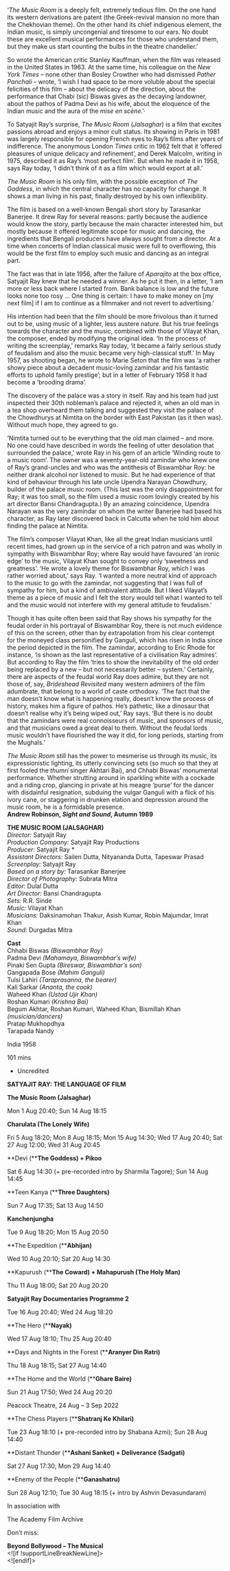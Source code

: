 

‘_The Music Room_ is a deeply felt, extremely tedious film. On the one hand its western derivations are patent (the Greek-revival mansion no more than the Chekhovian theme). On the other hand its chief indigenous element, the Indian music, is simply uncongenial and tiresome to our ears. No doubt these are excellent musical performances for those who understand them, but they make us start counting the bulbs in the theatre chandelier.’

So wrote the American critic Stanley Kauffman, when the film was released in the United States in 1963. At the same time, his colleague on the _New York Times_ – none other than Bosley Crowther who had dismissed _Pather Panchali_ – wrote, ‘I wish I had space to be more voluble about the special felicities of this film – about the delicacy of the direction, about the performance that Chabi (sic) Biswas gives as the decaying landowner, about the pathos of Padma Devi as his wife, about the eloquence of the Indian music and the aura of the _mise en scène_.’·

To Satyajit Ray’s surprise, _The Music Room_ (_Jalsaghar_) is a film that excites passions abroad and enjoys a minor cult status. Its showing in Paris in 1981 was largely responsible for opening French eyes to Ray’s films after years of indifference. The anonymous London _Times_ critic in 1962 felt that it ‘offered pleasures of unique delicacy and refinement’, and Derek Malcolm, writing in 1975, described it as Ray’s ‘most perfect film’. But when he made it in 1958, says Ray today, ‘I didn’t think of it as a film which would export at all.’

_The Music Room_ is his only film, with the possible exception of _The Goddess_, in which the central character has no capacity for change. It shows a man living in his past, finally destroyed by his own inflexibility.

The film is based on a well-known Bengali short story by Tarasankar Banerjee. It drew Ray for several reasons: partly because the audience would know the story, partly because the main character interested him, but mostly because it offered legitimate scope for music and dancing, the ingredients that Bengali producers have always sought from a director. At a time when concerts of Indian classical music were full to overflowing, this would be the first film to employ such music and dancing as an integral part.

The fact was that in late 1956, after the failure of _Aparajito_ at the box office, Satyajit Ray knew that he needed a winner. As he put it then, in a letter, ‘I am more or less back where I started from. Bank balance is low and the future looks none too rosy ... One thing is certain: I have to make money on [my next film] if I am to continue as a filmmaker and not revert to advertising.’

His intention had been that the film should be more frivolous than it turned out to be, using music of a lighter, less austere nature. But his true feelings towards the character and the music, combined with those of Vilayat Khan, the composer, ended by modifying the original idea. ‘In the process of writing the screenplay,’ remarks Ray today, ‘it became a fairly serious study of feudalism and also the music became very high-classical stuff.’ In May 1957, as shooting began, he wrote to Marie Seton that the film was ‘a rather showy piece about a decadent music-loving zamindar and his fantastic efforts to uphold family prestige’; but in a letter of February 1958 it had become a ‘brooding drama’.

The discovery of the palace was a story in itself. Ray and his team had just inspected their 30th nobleman’s palace and rejected it, when an old man in a tea shop overheard them talking and suggested they visit the palace of the Chowdhurys at Nimtita on the border with East Pakistan (as it then was). Without much hope, they agreed to go.

‘Nimtita turned out to be everything that the old man claimed – and more. No one could have described in words the feeling of utter desolation that surrounded the palace,’ wrote Ray in his gem of an article ‘Winding route to a music room’. The owner was a seventy-year-old zamindar who knew one of Ray’s grand-uncles and who was the antithesis of Biswambhar Roy: he neither drank alcohol nor listened to music. But he had experience of that kind of behaviour through his late uncle Upendra Narayan Chowdhury, builder of the palace music room. (This last was the only disappointment for Ray; it was too small, so the film used a music room lovingly created by his art director Bansi Chandragupta.) By an amazing coincidence, Upendra Narayan was the very zamindar on whom the writer Banerjee had based his character, as Ray later discovered back in Calcutta when he told him about finding the palace at Nimtita.

The film’s composer Vilayat Khan, like all the great Indian musicians until recent times, had grown up in the service of a rich patron and was wholly in sympathy with Biswambhar Roy; where Ray would have favoured ‘an ironic edge’ to the music, Vilayat Khan sought to convey only ‘sweetness and greatness’. ‘He wrote a lovely theme for Biswambhar Roy, which I was rather worried about,’ says Ray. ‘I wanted a more neutral kind of approach to the music to go with the zamindar, not suggesting that I was full of sympathy for him, but a kind of ambivalent attitude. But I liked Vilayat’s theme as a piece of music and I felt the story would tell what I wanted to tell and the music would not interfere with my general attitude to feudalism.’

Though it has quite often been said that Ray shows his sympathy for the feudal order in his portrayal of Biswambhar Roy, there is not much evidence of this on the screen, other than by extrapolation from his clear contempt for the moneyed class personified by Ganguli, which has risen in India since the period depicted in the film. The zamindar, according to Eric Rhode for instance, ‘is shown as the last representative of a civilisation Ray admires’. But according to Ray the film ‘tries to show the inevitability of the old order being replaced by a new – but not necessarily better – system.’ Certainly, there are aspects of the feudal world Ray does admire, but they are not those of, say, _Brideshead Revisited_ many western admirers of the film adumbrate, that belong to a world of caste orthodoxy. ‘The fact that the man doesn’t know what is happening really, doesn’t know the process of history, makes him a figure of pathos. He’s pathetic, like a dinosaur that doesn’t realise why it’s being wiped out,’ Ray says. ‘But there is no doubt that the zamindars were real connoisseurs of music, and sponsors of music, and that musicians owed a great deal to them. Without the feudal lords music wouldn’t have flourished the way it did, for long periods, starting from the Mughals.’

_The Music Room_ still has the power to mesmerise us through its music, its expressionistic lighting, its utterly convincing sets (so much so that they at first fooled the _thumri_ singer Akhtari Bai), and Chhabi Biswas’ monumental performance. Whether strutting around in sparkling white with a cockade and a riding crop, glancing in private at his meagre ‘purse’ for the dancer with disdainful resignation, subduing the vulgar Ganguli with a flick of his ivory cane, or staggering in drunken elation and depression around the music room, he is a formidable presence.  
**Andrew Robinson, _Sight and Sound_, Autumn 1989**  

**THE MUSIC ROOM (JALSAGHAR)**  
_Director:_ Satyajit Ray  
_Production Company:_ Satyajit Ray Productions  
_Producer:_ Satyajit Ray *  
_Assistant Directors:_ Sailen Dutta, Nityananda Dutta, Tapeswar Prasad  
_Screenplay:_ Satyajit Ray  
_Based on a story by:_ Tarasankar Banerjee  
_Director of Photography:_ Subrata Mitra  
_Editor:_ Dulal Dutta  
_Art Director:_ Bansi Chandragupta  
_Sets:_ R.R. Sinde  
_Music:_ Vilayat Khan  
_Musicians:_ Daksinamohan Thakur, Asish Kumar, Robin Majumdar, Imrat Khan  
_Sound:_ Durgadas Mitra  

**Cast**  
Chhabi Biswas _(Biswambhar Roy)_  
Padma Devi _(Mahamaya, Biswambhar’s wife)_  
Pinaki Sen Gupta _(Bireswar, Biswambhar’s son)_  
Gangapada Bose _(Mahim Ganguli)_  
Tulsi Lahiri _(Taraprasanna, the bearer)_  
Kali Sarkar _(Ananta, the cook)_  
Waheed Khan _(Ustad Ujir Khan)_  
Roshan Kumari _(Krishna Bai)_  
Begum Akhtar, Roshan Kumari, Waheed Khan, Bismillah Khan _(musician/dancers)_  
Pratap Mukhopdhya  
Tarapada Nandy

India 1958

101 mins

* Uncredited

**SATYAJIT RAY: THE LANGUAGE OF FILM**

**The Music Room (Jalsaghar)**

Mon 1 Aug 20:40; Sun 14 Aug 18:15

**Charulata (The Lonely Wife)**

Fri 5 Aug 18:20; Mon 8 Aug 18:15; Mon 15 Aug 14:30; Wed 17 Aug 20:40; Sat 27 Aug 12:00; Wed 31 Aug 20:45

**Devi (****The Goddess) + Pikoo**

Sat 6 Aug 14:30 (+ pre-recorded intro by Sharmila Tagore); Sun 14 Aug 14:45

**Teen Kanya (****Three Daughters)**

Sun 7 Aug 17:35; Sat 13 Aug 14:50

**Kanchenjungha**

Tue 9 Aug 18:20; Mon 15 Aug 20:50

**The Expedition (****Abhijan)**

Wed 10 Aug 20:10; Sat 20 Aug 14:30

**Kapurush (****The Coward) + Mahapurush (The Holy Man)**

Thu 11 Aug 18:00; Sat 20 Aug 20:20

**Satyajit Ray Documentaries Programme 2**

Tue 16 Aug 20:40; Wed 24 Aug 18:20

**The Hero (****Nayak)**

Wed 17 Aug 18:10; Thu 25 Aug 20:40

**Days and Nights in the Forest (****Aranyer Din Ratri)**

Thu 18 Aug 18:15; Sat 27 Aug 14:40

**The Home and the World (****Ghare Baire)**

Sun 21 Aug 17:50; Wed 24 Aug 20:20

Peacock Theatre, 24 Aug – 3 Sep 2022

**The Chess Players (****Shatranj Ke Khilari)**

Tue 23 Aug 18:10 (+ pre-recorded intro by Shabana Azmi); Sun 28 Aug 14:40

**Distant Thunder (****Ashani Sanket) + Deliverance (Sadgati)**

Sat 27 Aug 17:30; Mon 29 Aug 14:40

**Enemy of the People (****Ganashatru)**

Sun 28 Aug 12:10; Tue 30 Aug 18:15 (+ intro by Ashvin Devasundaram)

In association with

The Academy Film Archive



Don’t miss:

**Beyond Bollywood – The Musical**  
<![if !supportLineBreakNewLine]>  
<![endif]>
<!--stackedit_data:
eyJoaXN0b3J5IjpbLTE0NDM5NDk0NzddfQ==
-->
